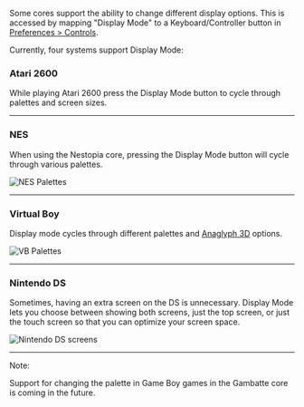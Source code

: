 Some cores support the ability to change different display options.  This is accessed by mapping "Display Mode" to a Keyboard/Controller button in [Preferences > Controls](https://github.com/OpenEmu/OpenEmu/wiki/User-guide:-Preferences:-Controls).

Currently, four systems support Display Mode:

### Atari 2600
While playing Atari 2600 press the Display Mode button to cycle through palettes and screen sizes.



-----

### NES
When using the Nestopia core, pressing the Display Mode button will cycle through various palettes.

![NES Palettes](http://i.imgur.com/NJbsF34.gif)

-----
### Virtual Boy
Display mode cycles through different palettes and [Anaglyph 3D](http://en.wikipedia.org/wiki/Anaglyph_3D) options.

![VB Palettes](http://i.imgur.com/sX83zBS.gif)

-----

### Nintendo DS
Sometimes, having an extra screen on the DS is unnecessary.  Display Mode lets you choose between showing both screens, just the top screen, or just the touch screen so that you can optimize your screen space.

![Nintendo DS screens](http://i.imgur.com/XeM6KaD.gif)

-----

Note: 

Support for changing the palette in Game Boy games in the Gambatte core is coming in the future.